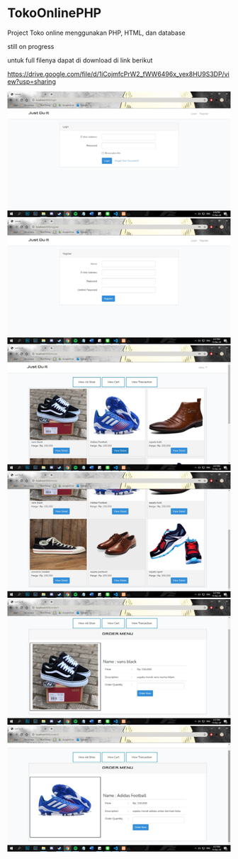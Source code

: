 # TokoOnlinePHP
Project Toko online menggunakan PHP, HTML, dan database

still on progress

untuk full filenya dapat di download di link berikut

https://drive.google.com/file/d/1iCojmfcPrW2_fWW6496x_yex8HU9S3DP/view?usp=sharing 


![](printscreen/1.jpg) ![](printscreen/2.jpg) ![](printscreen/3.jpg) ![](printscreen/4.jpg) ![](printscreen/5.jpg) ![](printscreen/6.jpg)
